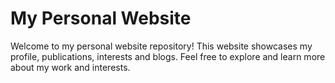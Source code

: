 # My Personal Website

Welcome to my personal website repository! This website showcases my profile, publications, interests and blogs. Feel free to explore and learn more about my work and interests.